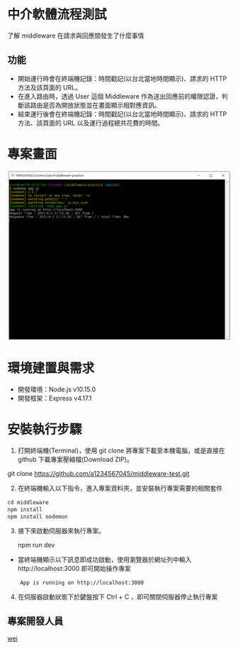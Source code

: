# 中介軟體流程測試
了解 middleware 在請求與回應間發生了什麼事情

## 功能
* 開始運行時會在終端機記錄：時間戳記(以台北當地時間顯示)、請求的 HTTP 方法及該頁面的 URL。
* 在進入路由時，透過 User 這個 Middleware 作為送出回應前的權限認證，判斷該路由是否為開放狀態並在畫面顯示相對應資訊。
* 結束運行後會在終端機記錄：時間戳記(以台北當地時間顯示)、請求的 HTTP 方法、該頁面的 URL 以及運行過程總共花費的時間。

# 專案畫面

![image](https://github.com/a1234567045/middleware-practice/blob/13578085f3c78a0f6d536c876c8fb8b0afcdb516/middlewaer.png) 

# 環境建置與需求
* 開發環境：Node.js v10.15.0
* 開發框架：Express v4.17.1

# 安裝執行步驟

1. 打開終端機(Terminal)，使用 git clone 將專案下載至本機電腦，或是直接在 github 下載專案壓縮檔(Download ZIP)。

git clone https://github.com/a1234567045/middleware-test.git

2. 在終端機輸入以下指令，進入專案資料夾，並安裝執行專案需要的相關套件
```
cd middleware
npm install
npm install nodemon
```

3. 接下來啟動伺服器來執行專案。

    npm run dev

* 當終端機顯示以下訊息即成功啟動，使用瀏覽器於網址列中輸入 http://localhost:3000 即可開始操作專案
```
    App is running on http://localhost:3000
```
4. 在伺服器啟動狀態下於鍵盤按下 Ctrl + C ，即可關閉伺服器停止執行專案

## 專案開發人員
[wei](https://github.com/a1234567045/middleware-test)
